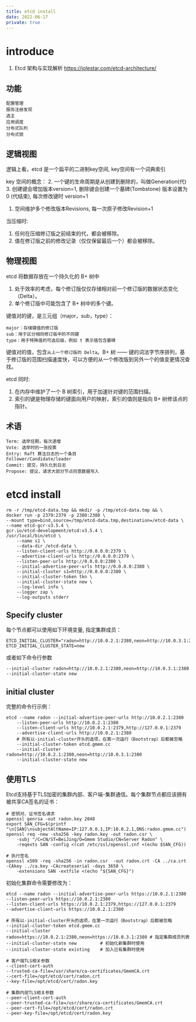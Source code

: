 ```yaml
---
title: etcd install
date: 2022-06-17
private: true
---
```

# introduce
1. Etcd 架构与实现解析 https://jolestar.com/etcd-architecture/

## 功能
    配置管理
    服务注册发现
    选主
    应用调度
    分布式队列
    分布式锁

## 逻辑视图
逻辑上看，etcd 是一个扁平的二进制key空间, key空间有一个词典索引

key 空间的概念：
2. 一个键的生命周期是从创建到删除的，叫做Generation(代)
3. 创建键会增加版本version=1, 删除键会创建一个墓碑(Tombstone) 版本设置为0 (代结束), 每次修改键时 version+1
1. 空间维护多个修改版本Revisions, 每一次原子修改Revision+1

当压缩时:
1. 任何在压缩修订版之前结束的代，都会被移除。
2. 值在修订版之前的修改记录（仅仅保留最后一个）都会被移除。

## 物理视图
etcd 将数据存放在一个持久化的 B+ 树中
1. 处于效率的考虑，每个修订版仅仅存储相对前一个修订版的数据状态变化（Delta）。
2. 单个修订版中可能包含了 B+ 树中的多个键。

键值对的键，是三元组（major，sub，type）：

    major：存储键值的修订版
    sub：用于区分相同修订版中的不同键
    type：用于特殊值的可选后缀，例如 t 表示值包含墓碑

键值对的值，包含`从上一个修订版的 Delta`。B+ 树 —— 键的词法字节序排列，基于修订版的范围扫描速度快，可以方便的从一个修改版到另外一个的值变更情况查找。

etcd 同时:
1. 在内存中维护了一个 B 树索引，用于加速针对键的范围扫描。
2. 索引的键是物理存储的键面向用户的映射，索引的值则是指向 B+ 树修该点的指针。

## 术语

    Term: 选举任期，每次递增
    Vote: 选举时的一张投票
    Entry: Raft 算法日志的一个条目
    Follower/Candidate/leader
    Commit: 提交，持久化到日志
    Propose: 提议，请求大部分节点同意数据写入

# etcd install

    rm -r /tmp/etcd-data.tmp && mkdir -p /tmp/etcd-data.tmp && \
    docker run -p 2379:2379 -p 2380:2380 \
    --mount type=bind,source=/tmp/etcd-data.tmp,destination=/etcd-data \
    --name etcd-gcr-v3.5.4 \
    gcr.io/etcd-development/etcd:v3.5.4 \
    /usr/local/bin/etcd \
        --name s1 \
        --data-dir /etcd-data \
        --listen-client-urls http://0.0.0.0:2379 \
        --advertise-client-urls http://0.0.0.0:2379 \
        --listen-peer-urls http://0.0.0.0:2380 \
        --initial-advertise-peer-urls http://0.0.0.0:2380 \
        --initial-cluster s1=http://0.0.0.0:2380 \
        --initial-cluster-token tkn \
        --initial-cluster-state new \
        --log-level info \
        --logger zap \
        --log-outputs stderr

## Specify cluster
每个节点都可以使用如下环境变量, 指定集群成员：

    ETCD_INITIAL_CLUSTER="radon=http://10.0.2.1:2380,neon=http://10.0.3.1:2380"
    ETCD_INITIAL_CLUSTER_STATE=new

或者如下命令行参数

    --initial-cluster radon=http://10.0.2.1:2380,neon=http://10.0.3.1:2380
    --initial-cluster-state new

## initial cluster
完整的命令行示例：

    etcd --name radon --initial-advertise-peer-urls http://10.0.2.1:2380
        --listen-peer-urls http://10.0.2.1:2380
        --listen-client-urls http://10.0.2.1:2379,http://127.0.0.1:2379
        --advertise-client-urls http://10.0.2.1:2380
        # 所有以-initial-cluster开头的选项，在第一次运行（Bootstrap）后都被忽略
        --initial-cluster-token etcd.gmem.cc
        --initial-cluster radon=http://10.0.2.1:2380,neon=http://10.0.3.1:2380
        --initial-cluster-state new

## 使用TLS

Etcd支持基于TLS加密的集群内部、客户端-集群通信。每个集群节点都应该拥有被共享CA签名的证书：

    # 密钥对、证书签名请求
    openssl genrsa -out radon.key 2048
    export SAN_CFG=$(printf "\n[SAN]\nsubjectAltName=IP:127.0.0.1,IP:10.0.2.1,DNS:radon.gmem.cc")
    openssl req -new -sha256 -key radon.key -out radon.csr \
        -subj "/C=CN/ST=BeiJing/O=Gmem Studio/CN=Server Radon" \
        -reqexts SAN -config <(cat /etc/ssl/openssl.cnf <(echo $SAN_CFG))

    # 执行签名
    openssl x509 -req -sha256 -in radon.csr  -out radon.crt -CA ../ca.crt -CAkey ../ca.key -CAcreateserial -days 3650 \
        -extensions SAN -extfile <(echo "${SAN_CFG}")

初始化集群命令需要修改为：

    etcd --name radon --initial-advertise-peer-urls https://10.0.2.1:2380
    --listen-peer-urls https://10.0.2.1:2380
    --listen-client-urls https://10.0.2.1:2379,https://127.0.0.1:2379
    --advertise-client-urls https://10.0.2.1:2380

    # 所有以-initial-cluster开头的选项，在第一次运行（Bootstrap）后都被忽略
    --initial-cluster-token etcd.gmem.cc
    --initial-cluster radon=https://10.0.2.1:2380,neon=https://10.0.3.1:2380 # 指定集群成员列表
    --initial-cluster-state new         # 初始化新集群时使用  
    --initial-cluster-state existing    # 加入已有集群时使用 

    # 客户端TLS相关参数
    --client-cert-auth 
    --trusted-ca-file=/usr/share/ca-certificates/GmemCA.crt
    --cert-file=/opt/etcd/cert/radon.crt
    --key-file=/opt/etcd/cert/radon.key

    # 集群内部TLS相关参数
    --peer-client-cert-auth
    --peer-trusted-ca-file=/usr/share/ca-certificates/GmemCA.crt
    --peer-cert-file=/opt/etcd/cert/radon.crt
    --peer-key-file=/opt/etcd/cert/radon.key